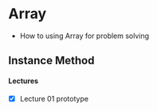 # Array 
- How to using Array for problem solving

## Instance Method



#### Lectures
- [x] Lecture 01 prototype
